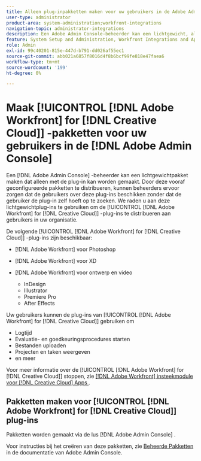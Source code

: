 ```yaml
---
title: Alleen plug-inpakketten maken voor uw gebruikers in de Adobe Admin Console
user-type: administrator
product-area: system-administration;workfront-integrations
navigation-topic: administrator-integrations
description: Een Adobe Admin Console-beheerder kan een lichtgewicht, alleen-insteekmodule pakket maken. Door deze vooraf geconfigureerde pakketten te distribueren, kunnen beheerders ervoor zorgen dat de gebruikers over deze plug-ins beschikken zonder dat de gebruiker de plug-in zelf hoeft op te zoeken. We raden u aan deze lichtgewichtplug-ins te gebruiken om de Adobe Workfront for Creative Cloud-plug-ins te distribueren aan gebruikers in uw organisatie.
feature: System Setup and Administration, Workfront Integrations and Apps
role: Admin
exl-id: 99c40201-815e-447d-b791-dd026af55ec1
source-git-commit: abb021a6857f8016d4f8b6bcf99fe818e47faea6
workflow-type: tm+mt
source-wordcount: '199'
ht-degree: 0%

---
```


# Maak [!UICONTROL [!DNL Adobe Workfront] for [!DNL Creative Cloud]] -pakketten voor uw gebruikers in de [!DNL Adobe Admin Console]

Een [!DNL Adobe Admin Console] -beheerder kan een lichtgewichtpakket maken dat alleen met de plug-in kan worden gemaakt. Door deze vooraf geconfigureerde pakketten te distribueren, kunnen beheerders ervoor zorgen dat de gebruikers over deze plug-ins beschikken zonder dat de gebruiker de plug-in zelf hoeft op te zoeken. We raden u aan deze lichtgewichtplug-ins te gebruiken om de [!UICONTROL [!DNL Adobe Workfront] for [!DNL Creative Cloud]] -plug-ins te distribueren aan gebruikers in uw organisatie.

De volgende [!UICONTROL [!DNL Adobe Workfront] for [!DNL Creative Cloud]] -plug-ins zijn beschikbaar:

* [!DNL Adobe Workfront] voor Photoshop
* [!DNL Adobe Workfront] voor XD
* [!DNL Adobe Workfront] voor ontwerp en video

   * InDesign
   * Illustrator
   * Premiere Pro
   * After Effects

Uw gebruikers kunnen de plug-ins van [!UICONTROL [!DNL Adobe Workfront] for [!DNL Creative Cloud]] gebruiken om

* Logtijd
* Evaluatie- en goedkeuringsprocedures starten
* Bestanden uploaden
* Projecten en taken weergeven
* en meer

Voor meer informatie over de [!UICONTROL [!DNL Adobe Workfront] for [!DNL Creative Cloud]] stoppen, zie [[!DNL Adobe Workfront]  insteekmodule voor  [!DNL Creative Cloud]  Apps ](/help/quicksilver/workfront-integrations-and-apps/adobe-workfront-for-creative-cloud/wf-adobe-cc.md).

## Pakketten maken voor [!UICONTROL [!DNL Adobe Workfront] for [!DNL Creative Cloud]] plug-ins

Pakketten worden gemaakt via de lus [!DNL Adobe Admin Console] .

Voor instructies bij het creëren van deze pakketten, zie [ Beheerde Pakketten ](https://helpx.adobe.com/enterprise/using/create-nul-packages.html#managed-packages) in de documentatie van Adobe Admin Console.
